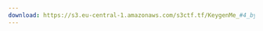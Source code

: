 ```yaml
---
download: https://s3.eu-central-1.amazonaws.com/s3ctf.tf/KeygenMe_#4_by_CromaxX_(32bits_compiled).zip
---
```

